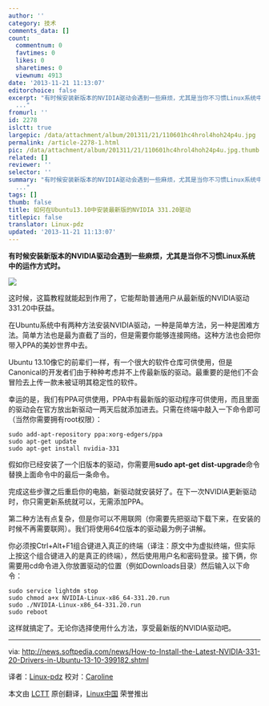 ```yaml
---
author: ''
category: 技术
comments_data: []
count:
  commentnum: 0
  favtimes: 0
  likes: 0
  sharetimes: 0
  viewnum: 4913
date: '2013-11-21 11:13:07'
editorchoice: false
excerpt: "有时候安装新版本的NVIDIA驱动会遇到一些麻烦，尤其是当你不习惯Linux系统中的运作方式时。\r\n\r\n这时候，这篇教程就能起到作用了，它能帮助普通用户从最新版的NVIDIA驱动331.20中获益。\r\n在Ubuntu系统中有两种方法安装NV
  ..."
fromurl: ''
id: 2278
islctt: true
largepic: /data/attachment/album/201311/21/110601hc4hrol4hoh24p4u.jpg
permalink: /article-2278-1.html
pic: /data/attachment/album/201311/21/110601hc4hrol4hoh24p4u.jpg.thumb.jpg
related: []
reviewer: ''
selector: ''
summary: "有时候安装新版本的NVIDIA驱动会遇到一些麻烦，尤其是当你不习惯Linux系统中的运作方式时。\r\n\r\n这时候，这篇教程就能起到作用了，它能帮助普通用户从最新版的NVIDIA驱动331.20中获益。\r\n在Ubuntu系统中有两种方法安装NV
  ..."
tags: []
thumb: false
title: 如何在Ubuntu13.10中安装最新版的NVIDIA 331.20驱动
titlepic: false
translator: Linux-pdz
updated: '2013-11-21 11:13:07'
---
```


**有时候安装新版本的NVIDIA驱动会遇到一些麻烦，尤其是当你不习惯Linux系统中的运作方式时。**


![](/data/attachment/album/201311/21/110601hc4hrol4hoh24p4u.jpg)


这时候，这篇教程就能起到作用了，它能帮助普通用户从最新版的NVIDIA驱动331.20中获益。


在Ubuntu系统中有两种方法安装NVIDIA驱动，一种是简单方法，另一种是困难方法。简单方法也是最为直截了当的，但是需要你能够连接网络。这种方法也会把你带入PPA的美妙世界中去。


Ubuntu 13.10像它的前辈们一样，有一个很大的软件仓库可供使用，但是Canonical的开发者们由于种种考虑并不上传最新版的驱动。最重要的是他们不会冒险去上传一款未被证明其稳定性的软件。


幸运的是，我们有PPA可供使用，PPA中有最新版的驱动程序可供使用，而且里面的驱动会在官方放出新驱动一两天后就添加进去。只需在终端中敲入一下命令即可（当然你需要拥有root权限）：



```
sudo add-apt-repository ppa:xorg-edgers/ppa
sudo apt-get update
sudo apt-get install nvidia-331

```

假如你已经安装了一个旧版本的驱动，你需要用**sudo apt-get dist-upgrade**命令替换上面命令中的最后一条命令。


完成这些步骤之后重启你的电脑，新驱动就安装好了。在下一次NVIDIA更新驱动时，你只需更新系统就可以，无需添加PPA。


第二种方法有点复杂，但是你可以不用联网（你需要先把驱动下载下来，在安装的时候不再需要联网）。我们将使用64位版本的驱动最为例子讲解。


你必须按Ctrl+Alt+F1组合键进入真正的终端（译注：原文中为虚拟终端，但实际上按这个组合键进入的是真正的终端），然后使用用户名和密码登录。接下俩，你需要用cd命令进入你放置驱动的位置（例如Downloads目录）然后输入以下命令：



```
sudo service lightdm stop 
sudo chmod a+x NVIDIA-Linux-x86_64-331.20.run
sudo ./NVIDIA-Linux-x86_64-331.20.run
sudo reboot

```

这样就搞定了。无论你选择使用什么方法，享受最新版的NVIDIA驱动吧。




---


via: <http://news.softpedia.com/news/How-to-Install-the-Latest-NVIDIA-331-20-Drivers-in-Ubuntu-13-10-399182.shtml>


译者：[Linux-pdz](https://github.com/Linux-pdz) 校对：[Caroline](https://github.com/carolinewuyan)


本文由 [LCTT](https://github.com/LCTT/TranslateProject) 原创翻译，[Linux中国](http://linux.cn/) 荣誉推出